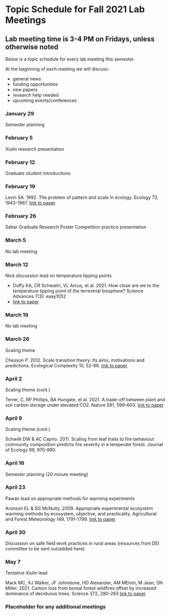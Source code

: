 # Topic Schedule for Fall 2021 Lab Meetings
## Lab meeting time is 3-4 PM on Fridays, unless otherwise noted
Below is a topic schedule for every lab meeting this semester.

At the beginning of each meeting we will discuss:
- general news
- funding opportunities
- new papers
- research help needed
- upcoming events/conferences

### January 29

Semester planning

### February 5

Xiulin research presentation

### February 12

Graduate student introductions

### February 19

Levin SA. 1992. The problem of pattern and scale in ecology. Ecology 73, 1943-1967. [link to paper](https://doi.org/10.2307/1941447)

### February 26

Sahar Graduate Research Poster Competition practice presentation

### March 5

No lab meeting

### March 12

Nick discussion lead on temperature tipping points
  - Duffy KA, CR Schwalm, VL Arcus, et al. 2021. How close are we to the temperature tipping point of the terrestrial biosphere? Science Advances 7(3): eaay1052
  - [link to paper](https://advances.sciencemag.org/content/7/3/eaay1052.full)

### March 19

No lab meeting

### March 26

Scaling theme

Chesson P. 2012. Scale transition theory: Its aims, motivations and predictions. Ecological Complexity 10, 52-68. [link to paper](https://doi.org/10.1016/j.ecocom.2011.11.002)

### April 2

Scaling theme (cont.)

Terrer, C, RP Phillips, BA Hungate, et al. 2021. A trade-off between plant and soil carbon storage under elevated CO2. Nature 591, 599–603. [link to paper](https://www.nature.com/articles/s41586-021-03306-8)

### April 9

Scaling theme (cont.)

Schwilk DW & AC Caprio. 2011. Scaling from leaf traits to fire behaviour: community composition predicts fire severity in a temperate forest. Journal of Ecology 99, 970-980.

### April 16

Semester planning (20 minute meeting)

### April 23

Pawan lead on appropriate methods for warming experiments

Aronson EL & SG McNulty. 2009. Appropriate experimental ecosystem warming methods by ecosystem, objective, and practicality. Agricultural and Forest Meteorology 149, 1791-1799. [link to paper](https://www.sciencedirect.com/science/article/pii/S0168192309001506?casa_token=IpDZrho9BXkAAAAA:HWugLnwyfuvCkXDvCrVzknaWxTx79z3Dt9LPzXaBWjLaYuiP1y5o7vsL1b882Fv1zslqYo1SVFO1)

### April 30

Discussion on safe field work practices in rural areas (resources from DEI committee to be sent out/added here)

### May 7

Tentative Xiulin lead

Mack MC, XJ Walker, JF Johnstone, HD Alexander, AM MElvin, M Jean, SN Miller. 2021. Carbon loss from boreal forest wildfires offset by increased dominance of deciduous trees. Science 372, 280-283 [link to paper](https://science.sciencemag.org/content/372/6539/280.full)

### Placeholder for any additional meetings
